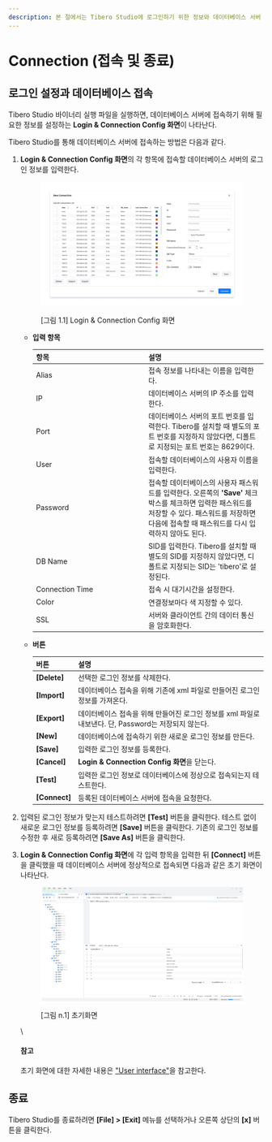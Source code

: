 ```yaml
---
description: 본 절에서는 Tibero Studio에 로그인하기 위한 정보와 데이터베이스 서버 정보를 설정한 후 접속하고 종료하는 방법에 대해서 설명한다.
---
```


# Connection (접속 및 종료)

## 로그인 설정과 데이터베이스 접속 <a href="#sect_dbs_connect" id="sect_dbs_connect"></a>

Tibero Studio 바이너리 실행 파일을 실행하면, 데이터베이스 서버에 접속하기 위해 필요한 정보를 설정하는 **Login & Connection Config 화면**이 나타난다.

Tibero Studio를 통해 데이터베이스 서버에 접속하는 방법은 다음과 같다.

1.  **Login & Connection Config 화면**의 각 항목에 접속할 데이터베이스 서버의 로그인 정보를 입력한다.



    <figure><img src="../../.gitbook/assets/image (87).png" alt=""><figcaption><p>[그림 1.1] Login &#x26; Connection Config 화면</p></figcaption></figure>



    *   **입력 항목**

        <table><thead><tr><th width="208">항목</th><th>설명</th></tr></thead><tbody><tr><td>Alias</td><td>접속 정보를 나타내는 이름을 입력한다.</td></tr><tr><td>IP</td><td>데이터베이스 서버의 IP 주소를 입력한다.</td></tr><tr><td>Port</td><td>데이터베이스 서버의 포트 번호를 입력한다. Tibero를 설치할 때 별도의 포트 번호를 지정하지 않았다면, 디폴트로 지정되는 포트 번호는 8629이다.</td></tr><tr><td>User</td><td>접속할 데이터베이스의 사용자 이름을 입력한다.</td></tr><tr><td>Password</td><td>접속할 데이터베이스의 사용자 패스워드를 입력한다. 오른쪽의 <strong>'Save'</strong> 체크박스를 체크하면 입력한 패스워드를 저장할 수 있다. 패스워드를 저장하면 다음에 접속할 때 패스워드를 다시 입력하지 않아도 된다.</td></tr><tr><td>DB Name</td><td>SID를 입력한다. Tibero를 설치할 때 별도의 SID를 지정하지 않았다면, 디폴트로 지정되는 SID는 'tibero'로 설정된다.</td></tr><tr><td>Connection Time</td><td>접속 시 대기시간을 설정한다.</td></tr><tr><td>Color</td><td>연결정보마다 색 지정할 수 있다.</td></tr><tr><td>SSL</td><td>서버와 클라이언트 간의 데이터 통신을 암호화한다.</td></tr></tbody></table>
    *   **버튼**

        | 버튼             | 설명                                                              |
        | -------------- | --------------------------------------------------------------- |
        | **\[Delete]**  | 선택한 로그인 정보를 삭제한다.                                               |
        | **\[Import]**  | 데이터베이스 접속을 위해 기존에 xml 파일로 만들어진 로그인 정보를 가져온다.                    |
        | **\[Export]**  | 데이터베이스 접속을 위해 만들어진 로그인 정보를 xml 파일로 내보낸다. 단, Password는 저장되지 않는다. |
        | **\[New]**     | 데이터베이스에 접속하기 위한 새로운 로그인 정보를 만든다.                                |
        | **\[Save]**    | 입력한 로그인 정보를 등록한다.                                               |
        | **\[Cancel]**  | **Login & Connection Config 화면**을 닫는다.                          |
        | **\[Test]**    | 입력한 로그인 정보로 데이터베이스에 정상으로 접속되는지 테스트한다.                           |
        | **\[Connect]** | 등록된 데이터베이스 서버에 접속을 요청한다.                                        |
2. 입력된 로그인 정보가 맞는지 테스트하려면 **\[Test]** 버튼을 클릭한다. 테스트 없이 새로운 로그인 정보를 등록하려면 **\[Save]** 버튼을 클릭한다. 기존의 로그인 정보를 수정한 후 새로 등록하려면 **\[Save As]** 버튼을 클릭한다.
3.  **Login & Connection Config 화면**에 각 입력 항목을 입력한 뒤 **\[Connect]** 버튼을 클릭했을 때 데이터베이스 서버에 정상적으로 접속되면 다음과 같은 초기 화면이 나타난다.



    <figure><img src="../../.gitbook/assets/image (86).png" alt=""><figcaption><p>[그림 n.1] 초기화면</p></figcaption></figure>

    \


    #### 참고

    초기 화면에 대한 자세한 내용은 ["User interface"](user-interface.md)을 참고한다.

## 종료 <a href="#d5e353" id="d5e353"></a>

Tibero Studio를 종료하려면 **\[File] > \[Exit]** 메뉴를 선택하거나 오른쪽 상단의 **\[x]** 버튼을 클릭한다.

